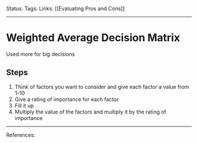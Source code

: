 Status:
Tags:
Links: [[Evaluating Pros and Cons]]
___
# Weighted Average Decision Matrix
Used more for big decisions
## Steps
1. Think of factors you want to consider and give each factor a value from 1-10
2. Give a rating of importance for each factor
3. Fill it up
4. Multiply the value of the factors and multiply it by the rating of importance
___
References: